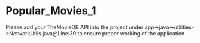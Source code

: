 # Popular_Movies_1
Please add your TheMovieDB API into the project under app->java->utilities->NetworkUtils.java@Line:39 to ensure proper working of the application
